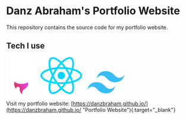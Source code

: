 # Danz Abraham's Portfolio Website

This repository contains the source code for my portfolio website.

## Tech I use

![Astro](./src/assets/icons/astro.svg) &nbsp; ![React](./src/assets/icons/react.svg) &nbsp; ![Tailwind](./src/assets/icons/tailwind.svg)

Visit my portfolio website: [https://danzbraham.github.io/](https://danzbraham.github.io/ "Portfolio Website"){:target="\_blank"}
